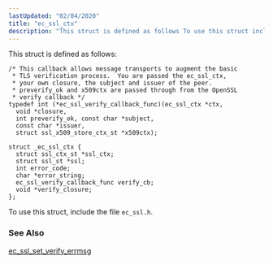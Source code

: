 ```yaml
---
lastUpdated: "02/04/2020"
title: "ec_ssl_ctx"
description: "This struct is defined as follows To use this struct include the file ec ssl h ec ssl set verify errmsg..."
---
```


This struct is defined as follows:

```
/* This callback allows message transports to augment the basic
 * TLS verification process.  You are passed the ec_ssl_ctx,
 * your own closure, the subject and issuer of the peer.
 * preverify_ok and x509ctx are passed through from the OpenSSL
 * verify callback */
typedef int (*ec_ssl_verify_callback_func)(ec_ssl_ctx *ctx,
  void *closure,
  int preverify_ok, const char *subject,
  const char *issuer,
  struct ssl_x509_store_ctx_st *x509ctx);

struct _ec_ssl_ctx {
  struct ssl_ctx_st *ssl_ctx;
  struct ssl_st *ssl;
  int error_code;
  char *error_string;
  ec_ssl_verify_callback_func verify_cb;
  void *verify_closure;
};
```

To use this struct, include the file `ec_ssl.h`.

### <a name="idp41243280"></a> See Also

[ec_ssl_set_verify_errmsg](/momentum/3/3-api/apis-ec-ssl-set-verify-errmsg)